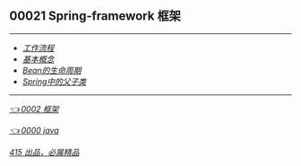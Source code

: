 ## 00021 Spring-framework 框架
---
- *[工作流程](000211.md)*
- *[基本概念](000212.md)*
- *[Bean的生命周期](000213.md)*
- *[Spring中的父子类](000214.md)*
---

*[👈 0002 框架](0002框架.md)*

*[👈 0000 java](0000java.md)*

*[415 出品，必属精品](../note.md)*